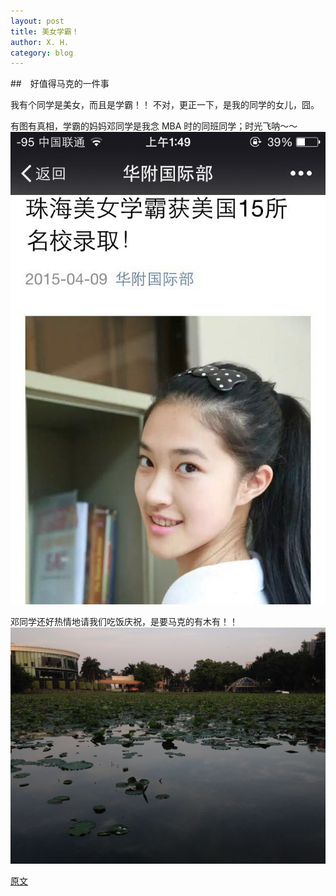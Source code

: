 ```yaml
---
layout: post
title: 美女学霸！
author: X. H.
category: blog
---
```


##　好值得马克的一件事

我有个同学是美女，而且是学霸！！
不对，更正一下，是我的同学的女儿，囧。

有图有真相，学霸的妈妈邓同学是我念 MBA 时的同班同学；时光飞呐～～
![](/images/extra/mba-classmate-party-01.jpg)

邓同学还好热情地请我们吃饭庆祝，是要马克的有木有！！
![](/images/extra/mba-classmate-party-02.jpg)

[原文](http://mp.weixin.qq.com/s?__biz=MzA5MDE0NzIyMg==&mid=204348219&idx=1&sn=86d1cb22d93484c3429254fb668e31c0&scene=1&from=singlemessage&isappinstalled=0#rd)

